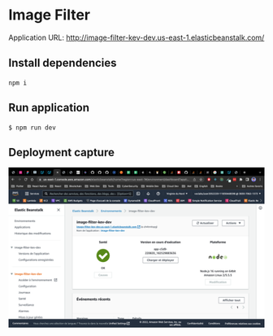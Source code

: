 # Image Filter

Application URL: <http://image-filter-kev-dev.us-east-1.elasticbeanstalk.com/>

## Install dependencies

```shell  
npm i
```

## Run application

```shell  
$ npm run dev
```

## Deployment capture
![capture](/assets/capture.png)
